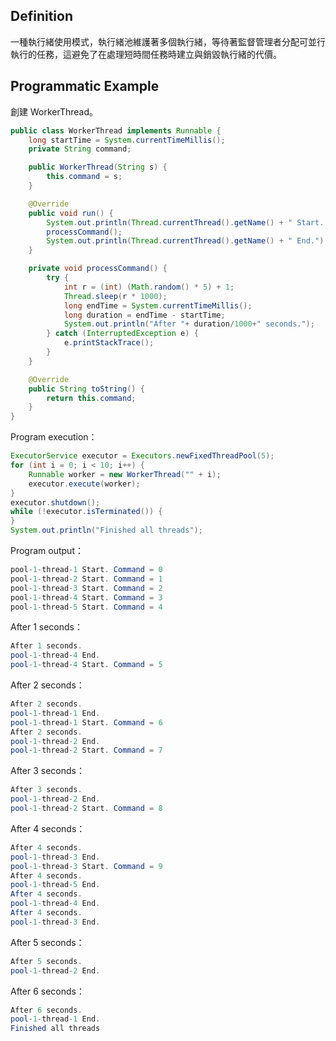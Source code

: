 ## Definition

一種執行緒使用模式，執行緒池維護著多個執行緒，等待著監督管理者分配可並行執行的任務，這避免了在處理短時間任務時建立與銷毀執行緒的代價。

## Programmatic Example

創建 WorkerThread。

```java
public class WorkerThread implements Runnable {
    long startTime = System.currentTimeMillis();
    private String command;

    public WorkerThread(String s) {
        this.command = s;
    }

    @Override
    public void run() {
        System.out.println(Thread.currentThread().getName() + " Start. Command = " + command);
        processCommand();
        System.out.println(Thread.currentThread().getName() + " End.");
    }

    private void processCommand() {
        try {
            int r = (int) (Math.random() * 5) + 1;
            Thread.sleep(r * 1000);
            long endTime = System.currentTimeMillis();
            long duration = endTime - startTime;
            System.out.println("After "+ duration/1000+" seconds.");
        } catch (InterruptedException e) {
            e.printStackTrace();
        }
    }

    @Override
    public String toString() {
        return this.command;
    }
}
```

Program execution：

```java
ExecutorService executor = Executors.newFixedThreadPool(5);
for (int i = 0; i < 10; i++) {
    Runnable worker = new WorkerThread("" + i);
    executor.execute(worker);
}
executor.shutdown();
while (!executor.isTerminated()) {
}
System.out.println("Finished all threads");
```

Program output：

```java
pool-1-thread-1 Start. Command = 0
pool-1-thread-2 Start. Command = 1
pool-1-thread-3 Start. Command = 2
pool-1-thread-4 Start. Command = 3
pool-1-thread-5 Start. Command = 4
```

After 1 seconds：

```java
After 1 seconds.
pool-1-thread-4 End.
pool-1-thread-4 Start. Command = 5
```

After 2 seconds：

```java
After 2 seconds.
pool-1-thread-1 End.
pool-1-thread-1 Start. Command = 6
After 2 seconds.
pool-1-thread-2 End.
pool-1-thread-2 Start. Command = 7
```

After 3 seconds：

```java
After 3 seconds.
pool-1-thread-2 End.
pool-1-thread-2 Start. Command = 8
```

After 4 seconds：

```java
After 4 seconds.
pool-1-thread-3 End.
pool-1-thread-3 Start. Command = 9
After 4 seconds.
pool-1-thread-5 End.
After 4 seconds.
pool-1-thread-4 End.
After 4 seconds.
pool-1-thread-3 End.
```

After 5 seconds：

```java
After 5 seconds.
pool-1-thread-2 End.
```

After 6 seconds：

```java
After 6 seconds.
pool-1-thread-1 End.
Finished all threads
```
